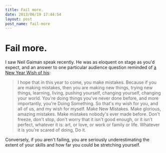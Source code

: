 ```yaml
---
title: Fail more.
date: 2013/06/19 17:44:54
layout: post
post_name: fail-more
---
```

# Fail more.

I saw Neil Gaiman speak recently. He was as eloquent on stage as you'd expect, and an answer to one particular audience question reminded of [a New Year Wish of his](http://journal.neilgaiman.com/2011/12/my-new-year-wish.html): 

> I hope that in this year to come, you make mistakes. Because if you are making mistakes, then you are making new things, trying new things, learning, living, pushing yourself, changing yourself, changing your world. You're doing things you've never done before, and more importantly, you're Doing Something. So that's my wish for you, and all of us, and my wish for myself. Make New Mistakes. Make glorious, amazing mistakes. Make mistakes nobody's ever made before. Don't freeze, don't stop, don't worry that it isn't good enough, or it isn't perfect, whatever it is: art, or love, or work or family or life. Whatever it is you're scared of doing, Do it.

Conversely, if you aren't failing, you are seriously underestimating the extent of your skills and how far you could be stretching yourself.
